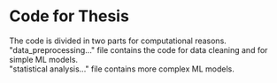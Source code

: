 # Code for Thesis 
The code is divided in two parts for computational reasons. 
"data_preprocessing..." file contains the code for data cleaning and for simple ML models. <br />
"statistical analysis..." file contains more complex ML models. 
